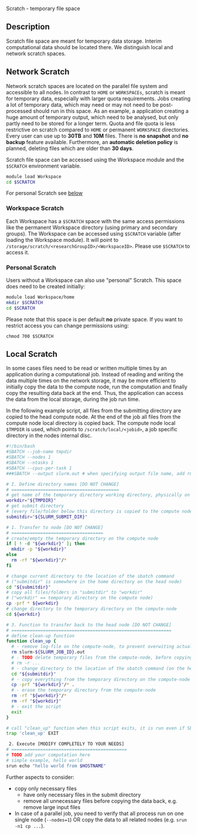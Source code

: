 Scratch - temporary file space

## Description

Scratch file space are meant for temporary data storage. Interim computational data should be located there. 
We distinguish local and network scratch spaces. 

## Network Scratch
Network scratch spaces are located on the parallel file system and accessible to all nodes. In contrast to `HOME` or `WORKSPACEs`, scratch is meant for temporary data, especially with larger quota requirements. 
Jobs creating a lot of temporary data, which may need or may not need to be post-processed should run in this space. As an example, a application creating a huge amount of temporary output, which need to be analysed, but only partly need to be stored for a longer term.
Quota and file quota is less restrictive on scratch compared to `HOME` or permanent `WORKSPACE` directories. Every user can use up to **30TB** and **10M** files. There is **no snapshot** and **no backup** feature available. Furthermore, an **automatic deletion policy** is planned, deleting files which are older than **30 days**. 

Scratch file space can be accessed using the Workspace module and the `$SCRATCH` environment variable. 

```BASH
module load Workspace
cd $SCRATCH
```

For personal Scratch see [below](scratch.md#peronal-scratch)

### Workspace Scratch
Each Workspace has a `$SCRATCH` space with the same access permissions like the permanent Workspace directory (using primary and secondary groups). The Workspace can be accessed using `$SCRATCH` variable (after loading the Workspace module). It will point to `/storage/scratch/<researchGroupID>/<WorkspaceID>`. Please use `$SCRATCH` to access it. 

### Personal Scratch

Users without a Workspace can also use "personal" Scratch. This space does need to be created initially:
```BASH
module load Workspace/home
mkdir $SCRATCH
cd $SCRATCH
```

Please note that this space is per default **no** private space. If you want to restrict access you can change permissions using:

```
chmod 700 $SCRATCH
```

## Local Scratch
In some cases files need to be read or written multiple times by an application during a computational job. 
Instead of reading and writing the data multiple times on the network storage, it may be more efficient to initially copy the data to the compute node, run the computation and finally copy the resulting data back at the end. Thus, the application can access the data from the local storage, during the job run time.

In the following example script, all files from the submitting directory are copied to the head compute node. At the end of the job all files from the compute node local directory is copied back. The compute node local `$TMPDIR` is used, which points to `/scratch/local/<jobid>`, a job specific directory in the nodes internal disc.

```Bash
#!/bin/bash
#SBATCH --job-name tmpdir
#SBATCH --nodes 1
#SBATCH --ntasks 1
#SBATCH --cpus-per-task 1
###SBATCH --output slurm.out # when specifying output file name, add rm slurm.out in cleanup function

# I. Define directory names [DO NOT CHANGE]
# =========================================
# get name of the temporary directory working directory, physically on the compute-node
workdir="${TMPDIR}"
# get submit directory
# (every file/folder below this directory is copied to the compute node)
submitdir="${SLURM_SUBMIT_DIR}"

# 1. Transfer to node [DO NOT CHANGE]
# ===================================
# create/empty the temporary directory on the compute node
if [ ! -d "${workdir}" ]; then
  mkdir -p "${workdir}"
else
  rm -rf "${workdir}"/*
fi

# change current directory to the location of the sbatch command
# ("submitdir" is somewhere in the home directory on the head node)
cd "${submitdir}"
# copy all files/folders in "submitdir" to "workdir"
# ("workdir" == temporary directory on the compute node)
cp -prf * ${workdir}
# change directory to the temporary directory on the compute-node
cd ${workdir}

# 3. Function to transfer back to the head node [DO NOT CHANGE]
# =============================================================
# define clean-up function
function clean_up {
  # - remove log-file on the compute-node, to prevent overwiting actual output with empty file
  rm slurm-${SLURM_JOB_ID}.out
  # - TODO delete temporary files from the compute-node, before copying. Prevent copying unnecessary files.
  # rm -r ...
  # - change directory to the location of the sbatch command (on the head node)
  cd "${submitdir}"
  # - copy everything from the temporary directory on the compute-node
  cp -prf "${workdir}"/* .
  # - erase the temporary directory from the compute-node
  rm -rf "${workdir}"/*
  rm -rf "${workdir}"
  # - exit the script
  exit
}

# call "clean_up" function when this script exits, it is run even if SLURM cancels the job
trap 'clean_up' EXIT

 2. Execute [MODIFY COMPLETELY TO YOUR NEEDS]
# ============================================
# TODO add your computation here
# simple example, hello world
srun echo "hello world from $HOSTNAME"
```

Further aspects to consider:

- copy only necessary files
    + have only necessary files in the submit directory
    + remove all unnecessary files before copying the data back, e.g. remove large input files
- In case of a parallel job, you need to verify that all process run on one single node (`--nodes=1`) OR copy the data to all related nodes (e.g. `srun -n1 cp ...`).
